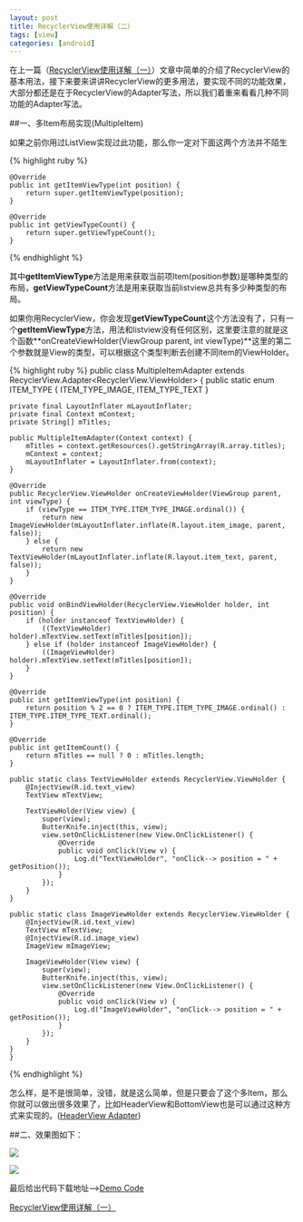 ```yaml
---
layout: post
title: RecyclerView使用详解（二）
tags: [view]
categories: [android]
---
```


在上一篇（[RecyclerView使用详解（一）](http://frank-zhu.github.io/android/2015/01/16/android-recyclerview-part-1/)）文章中简单的介绍了RecyclerView的基本用法，接下来要来讲讲RecyclerView的更多用法，要实现不同的功能效果，大部分都还是在于RecyclerView的Adapter写法，所以我们着重来看看几种不同功能的Adapter写法。

##一、多Item布局实现(MultipleItem)

如果之前你用过ListView实现过此功能，那么你一定对下面这两个方法并不陌生

{% highlight ruby %}

	@Override
    public int getItemViewType(int position) {
        return super.getItemViewType(position);
    }

    @Override
    public int getViewTypeCount() {
        return super.getViewTypeCount();
    }

{% endhighlight %}

其中**getItemViewType**方法是用来获取当前项Item(position参数)是哪种类型的布局，**getViewTypeCount**方法是用来获取当前listview总共有多少种类型的布局。

如果你用RecyclerView，你会发现**getViewTypeCount**这个方法没有了，只有一个**getItemViewType**方法，用法和listview没有任何区别，这里要注意的就是这个函数**onCreateViewHolder(ViewGroup parent, int viewType)**这里的第二个参数就是View的类型，可以根据这个类型判断去创建不同item的ViewHolder。

{% highlight ruby %}
	public class MultipleItemAdapter extends RecyclerView.Adapter<RecyclerView.ViewHolder> {
    public static enum ITEM_TYPE {
        ITEM_TYPE_IMAGE,
        ITEM_TYPE_TEXT
    }
    
    private final LayoutInflater mLayoutInflater;
    private final Context mContext;
    private String[] mTitles;

    public MultipleItemAdapter(Context context) {
        mTitles = context.getResources().getStringArray(R.array.titles);
        mContext = context;
        mLayoutInflater = LayoutInflater.from(context);
    }

    @Override
    public RecyclerView.ViewHolder onCreateViewHolder(ViewGroup parent, int viewType) {
        if (viewType == ITEM_TYPE.ITEM_TYPE_IMAGE.ordinal()) {
            return new ImageViewHolder(mLayoutInflater.inflate(R.layout.item_image, parent, false));
        } else {
            return new TextViewHolder(mLayoutInflater.inflate(R.layout.item_text, parent, false));
        }
    }

    @Override
    public void onBindViewHolder(RecyclerView.ViewHolder holder, int position) {
        if (holder instanceof TextViewHolder) {
            ((TextViewHolder) holder).mTextView.setText(mTitles[position]);
        } else if (holder instanceof ImageViewHolder) {
            ((ImageViewHolder) holder).mTextView.setText(mTitles[position]);
        }
    }

    @Override
    public int getItemViewType(int position) {
        return position % 2 == 0 ? ITEM_TYPE.ITEM_TYPE_IMAGE.ordinal() : ITEM_TYPE.ITEM_TYPE_TEXT.ordinal();
    }

    @Override
    public int getItemCount() {
        return mTitles == null ? 0 : mTitles.length;
    }

    public static class TextViewHolder extends RecyclerView.ViewHolder {
        @InjectView(R.id.text_view)
        TextView mTextView;

        TextViewHolder(View view) {
            super(view);
            ButterKnife.inject(this, view);
            view.setOnClickListener(new View.OnClickListener() {
                @Override
                public void onClick(View v) {
                    Log.d("TextViewHolder", "onClick--> position = " + getPosition());
                }
            });
        }
    }

    public static class ImageViewHolder extends RecyclerView.ViewHolder {
        @InjectView(R.id.text_view)
        TextView mTextView;
        @InjectView(R.id.image_view)
        ImageView mImageView;

        ImageViewHolder(View view) {
            super(view);
            ButterKnife.inject(this, view);
            view.setOnClickListener(new View.OnClickListener() {
                @Override
                public void onClick(View v) {
                    Log.d("ImageViewHolder", "onClick--> position = " + getPosition());
                }
            });
        }
    }
	}
    
{% endhighlight %}

怎么样，是不是很简单，没错，就是这么简单，但是只要会了这个多Item，那么你就可以做出很多效果了，比如HeaderView和BottomView也是可以通过这种方式来实现的。([HeaderView Adapter](https://github.com/Frank-Zhu/AndroidRecyclerViewDemo/blob/master/app/src/main/java/com/frankzhu/recyclerviewdemo/adapter/HeaderBottomItemAdapter.java))

##二、效果图如下：

![](https://raw.githubusercontent.com/Frank-Zhu/AndroidRecyclerViewDemo/master/art/multiple_item_1.png)

![](https://raw.githubusercontent.com/Frank-Zhu/AndroidRecyclerViewDemo/master/art/multiple_item_2.png)


最后给出代码下载地址-->[Demo Code](https://github.com/Frank-Zhu/AndroidRecyclerViewDemo)

[RecyclerView使用详解（一）](http://frank-zhu.github.io/android/2015/01/16/android-recyclerview-part-1/)
